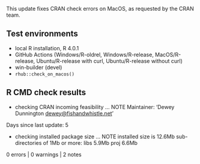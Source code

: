 
This update fixes CRAN check errors on MacOS, as requested by the CRAN team.

## Test environments

* local R installation, R 4.0.1
* GitHub Actions (Windows/R-oldrel, Windows/R-release, MacOS/R-release,
  Ubuntu/R-release with curl, Ubuntu/R-release without curl)
* win-builder (devel)
* `rhub::check_on_macos()`

## R CMD check results

* checking CRAN incoming feasibility ... NOTE
Maintainer: ‘Dewey Dunnington <dewey@fishandwhistle.net>’

Days since last update: 5
* checking installed package size ... NOTE
    installed size is 12.6Mb
    sub-directories of 1Mb or more:
      libs   5.9Mb
      proj   6.6Mb

0 errors | 0 warnings | 2 notes
